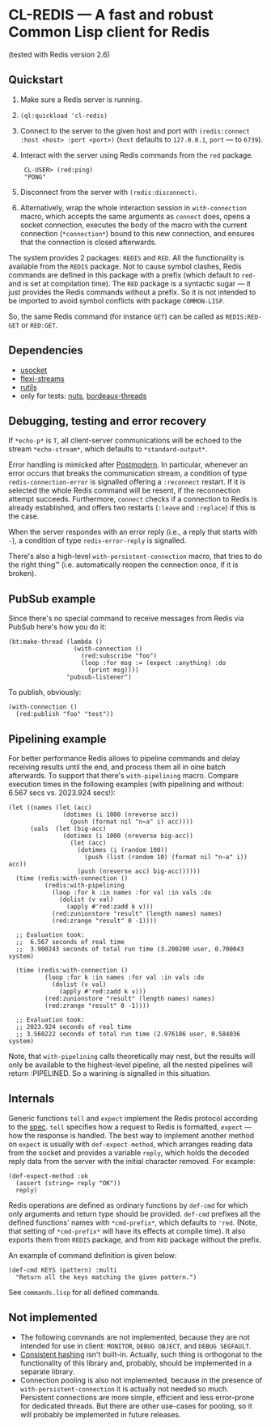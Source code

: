 # CL-REDIS — A fast and robust Common Lisp client for Redis
  (tested with Redis version 2.6)

## Quickstart

1. Make sure a Redis server is running.
2. `(ql:quickload 'cl-redis)`
3. Connect to the server to the given host and port with
   `(redis:connect :host <host> :port <port>)`
   (`host` defaults to `127.0.0.1`, `port` — to `6739`).
4. Interact with the server using Redis commands from the `red` package.

        CL-USER> (red:ping)
        "PONG"

5. Disconnect from the server with `(redis:disconnect)`.
6. Alternatively, wrap the whole interaction session in `with-connection` macro,
   which accepts the same arguments as `connect` does, opens a socket connection,
   executes the body of the macro with the current connection (`*connection*`)
   bound to this new connection, and ensures that the connection is closed
   afterwards.

The system provides 2 packages: `REDIS` and `RED`.  All the functionality is
available from the `REDIS` package.  Not to cause symbol clashes,
Redis commands are defined in this package with a prefix (which default to `red-`
and is set at compilation time).  The `RED` package is a syntactic sugar —
it just provides the Redis commands without a prefix.  So it is not intended
to be imported to avoid symbol conflicts with package `COMMON-LISP`.

So, the same Redis command (for instance `GET`) can be called as
`REDIS:RED-GET` or `RED:GET`.


## Dependencies

- [usocket](http://common-lisp.net/project/usocket/)
- [flexi-streams](http://common-lisp.net/project/flexi-streams/)
- [rutils](http://github.com/vseloved/rutils)
- only for tests: [nuts](http://github.com/vseloved/nuts),
  [bordeaux-threads](http://common-lisp.net/project/bordeaux-threads)


## Debugging, testing and error recovery

If `*echo-p*` is `T`, all client-server communications will be
echoed to the stream `*echo-stream*`, which defaults to `*standard-output*`.

Error handling is mimicked after
[Postmodern](http://common-lisp.net/project/postmodern/).
In particular, whenever an error occurs that breaks the communication stream,
a condition of type `redis-connection-error` is signalled offering
a `:reconnect` restart.  If it is selected the whole Redis command will be
resent, if the reconnection attempt succeeds.
Furthermore, `connect` checks if a connection to Redis is already established,
and offers two restarts (`:leave` and `:replace`) if this is the case.

When the server respondes with an error reply
(i.e., a reply that starts with `-`),
a condition of type `redis-error-reply` is signalled.

There's also a high-level `with-persistent-connection` macro,
that tries to do the right thing™
(i.e. automatically reopen the connection once, if it is broken).


## PubSub example

Since there's no special command to receive messages from Redis via PubSub
here's how you do it:

    (bt:make-thread (lambda ()
                      (with-connection ()
                        (red:subscribe "foo")
                        (loop :for msg := (expect :anything) :do
                          (print msg))))
                    "pubsub-listener")

To publish, obviously:

    (with-connection ()
      (red:publish "foo" "test"))


## Pipelining example

For better performance Redis allows to pipeline commands
and delay receiving results until the end,
and process them all in oine batch afterwards.
To support that there's `with-pipelining` macro.
Compare execution times in the following examples
(with pipelining and without: 6.567 secs vs. 2023.924 secs!):

    (let ((names (let (acc)
                   (dotimes (i 1000 (nreverse acc))
                     (push (format nil "n~a" i) acc))))
          (vals  (let (big-acc)
                   (dotimes (i 1000 (nreverse big-acc))
                     (let (acc)
                       (dotimes (i (random 100))
                         (push (list (random 10) (format nil "n~a" i)) acc))
                       (push (nreverse acc) big-acc))))))
      (time (redis:with-connection ()
              (redis:with-pipelining
                (loop :for k :in names :for val :in vals :do
                  (dolist (v val)
                    (apply #'red:zadd k v)))
                (red:zunionstore "result" (length names) names)
                (red:zrange "result" 0 -1))))

      ;; Evaluation took:
      ;;  6.567 seconds of real time
      ;;  3.900243 seconds of total run time (3.200200 user, 0.700043 system)

      (time (redis:with-connection ()
              (loop :for k :in names :for val :in vals :do
                (dolist (v val)
                  (apply #'red:zadd k v)))
              (red:zunionstore "result" (length names) names)
              (red:zrange "result" 0 -1))))

      ;; Evaluation took:
      ;; 2023.924 seconds of real time
      ;; 3.560222 seconds of total run time (2.976186 user, 0.584036 system)

Note, that `with-pipelining` calls theoretically may nest,
but the results will only be available to the highest-level pipeline,
all the nested pipelines will return :PIPELINED.
So a warining is signalled in this situation.


## Internals

Generic functions `tell` and `expect` implement the Redis protocol
according to the [spec](http://redis.io/topics/protocol).
`tell` specifies how a request to Redis is formatted,
`expect` — how the response is handled.
The best way to implement another method on `expect` is usually with
`def-expect-method`, which arranges reading data from the socket
and provides a variable `reply`, which holds the decoded reply data
from the server with the initial character removed. For example:

    (def-expect-method :ok
      (assert (string= reply "OK"))
      reply)

Redis operations are defined as ordinary functions by `def-cmd`
for which only arguments and return type should be provided.
`def-cmd` prefixes all the defined functions' names with `*cmd-prefix*`,
which defaults to `'red`.
(Note, that setting of `*cmd-prefix*` will have its effects at compile time).
It also exports them from `REDIS` package,
and from `RED` package without the prefix.

An example of command definition is given below:

    (def-cmd KEYS (pattern) :multi
      "Return all the keys matching the given pattern.")

See `commands.lisp` for all defined commands.


## Not implemented

- The following commands are not implemented,
  because they are not intended for use in client:
  `MONITOR`, `DEBUG OBJECT`, and `DEBUG SEGFAULT`.
- [Consistent hashing](http://en.wikipedia.org/wiki/Consistent_hashing)
  isn't built-in.  Actually, such thing is orthogonal to the functionality
  of this library and, probably, should be implemented in a separate library.
- Connection pooling is also not implemented, because in the presence of
  `with-persistent-connection` it is actually not needed so much.
  Persistent connections are more simple, efficient and less error-prone
  for dedicated threads.  But there are other use-cases for pooling,
  so it will probably be implemented in future releases.